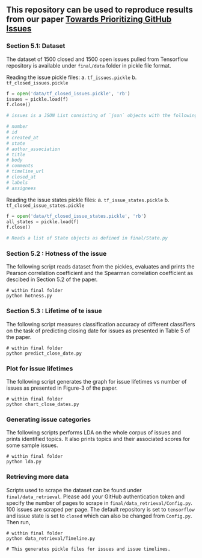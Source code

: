 ## This repository can be used to reproduce results from our paper [Towards Prioritizing GitHub Issues](https://dl.acm.org/doi/abs/10.1145/3385032.3385052)

### Section 5.1: Dataset

The dataset of 1500 closed and 1500 open issues pulled from Tensorflow repository is available under `final/data` folder in pickle file format.

Reading the issue pickle files:
a. `tf_issues.pickle`
b. `tf_closed_issues.pickle`

```python
f = open('data/tf_closed_issues.pickle', 'rb')
issues = pickle.load(f)
f.close()

# issues is a JSON List consisting of `json` objects with the following keys (one per issue). 

# number
# id
# created_at
# state
# author_association
# title
# body
# comments
# timeline_url
# closed_at
# labels
# assignees
```

Reading the issue states pickle files:
a. `tf_issue_states.pickle`
b. `tf_closed_issue_states.pickle`

```python
f = open('data/tf_closed_issue_states.pickle', 'rb')
all_states = pickle.load(f)
f.close()

# Reads a list of State objects as defined in final/State.py
```

### Section 5.2 : Hotness of the issue

The following script reads dataset from the pickles, evaluates and prints the Pearson correlation coefficient and the Spearman correlation coefficient as descibed in Section 5.2 of the paper.

```
# within final folder
python hotness.py
```

### Section 5.3 : Lifetime of te issue

The following script measures classification accuracy of different classifiers on the task of predicting closing date for issues as presented in Table 5 of the paper.

```
# within final folder
python predict_close_date.py
```

### Plot for issue lifetimes

The following script generates the graph for issue lifetimes vs number of issues as presented in Figure-3 of the paper.

```
# within final folder
python chart_close_dates.py
```

### Generating issue categories

The following scripts performs LDA on the whole corpus of issues and prints identified topics. It also prints topics and their associated scores for some sample issues.

```
# within final folder
python lda.py
```

### Retrieving more data

Scripts used to scrape the dataset can be found under `final/data_retrieval`. Please add your GitHub authentication token and specify the number of pages to scrape in `final/data_retrieval/Config.py`. 100 issues are scraped per page. The default repository is set to `tensorflow` and issue state is set to `closed` which can also be changed from `Config.py`. Then run,

```
# within final folder
python data_retrieval/Timeline.py 

# This generates pickle files for issues and issue timelines. 
````


